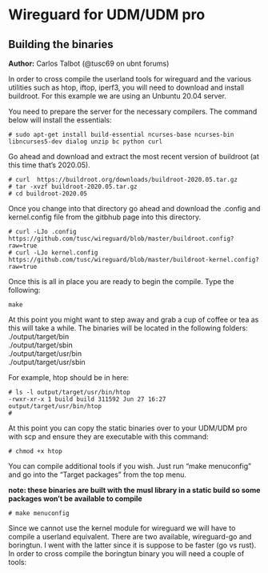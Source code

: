 # Wireguard for UDM/UDM pro


## Building the binaries
**Author:** Carlos Talbot (@tusc69 on ubnt forums)

In order to cross compile the userland tools for wireguard and the various utilities such as htop, iftop, iperf3, you will need to download and install buildroot. For this example we are using an Unbuntu 20.04 server.

You need to prepare the server for the necessary compilers. The command below will install the essentials:

```
# sudo apt-get install build-essential ncurses-base ncurses-bin libncurses5-dev dialog unzip bc python curl
```

Go ahead and download and extract the most recent version of buildroot (at this time that’s 2020.05). 

```
# curl  https://buildroot.org/downloads/buildroot-2020.05.tar.gz
# tar -xvzf buildroot-2020.05.tar.gz
# cd buildroot-2020.05
```
Once you change into that directory go ahead and download the .config and kernel.config file from the gitbhub page into this directory.

```
# curl -LJo .config  https://github.com/tusc/wireguard/blob/master/buildroot.config?raw=true
# curl -LJo kernel.config  https://github.com/tusc/wireguard/blob/master/buildroot-kernel.config?raw=true
```

Once this is all in place you are ready to begin the compile. Type the following:

```
make
```

At this point you might want to step away and grab a cup of coffee or tea as this will take a while.
The binaries will be located in the following folders:<br/>
./output/target/bin<br/>
./output/target/sbin<br/>
./output/target/usr/bin<br/>
./output/target/usr/sbin

For example, htop should be in here:
```
# ls -l output/target/usr/bin/htop
-rwxr-xr-x 1 build build 311592 Jun 27 16:27 output/target/usr/bin/htop
#
```

At this point you can copy the static binaries over to your UDM/UDM pro with scp and ensure they are executable with this command:

```
# chmod +x htop
```

You can compile additional tools if you wish. Just run “make menuconfig” and go into the “Target packages” from the top menu.

**note: these binaries are built with the musl library in a static build so some packages won’t be available to compile**

```
# make menuconfig
```

Since we cannot use the kernel module for wireguard we will have to compile a userland equivalent. There are two available, wireguard-go and boringtun. I went with the latter since it is suppose to be faster (go vs rust).
In order to cross compile the boringtun binary you will need a couple of tools:
